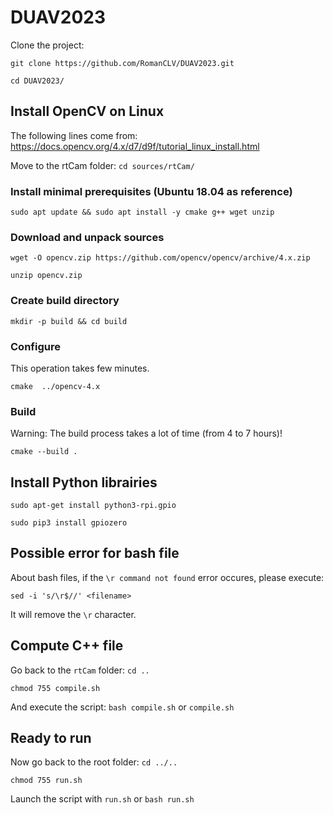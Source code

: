 # DUAV2023

Clone the project: 

`git clone https://github.com/RomanCLV/DUAV2023.git`

`cd DUAV2023/`

## Install OpenCV on Linux

The following lines come from:
https://docs.opencv.org/4.x/d7/d9f/tutorial_linux_install.html

Move to the rtCam folder:
`cd sources/rtCam/`

### Install minimal prerequisites (Ubuntu 18.04 as reference)
`sudo apt update && sudo apt install -y cmake g++ wget unzip`

### Download and unpack sources
`wget -O opencv.zip https://github.com/opencv/opencv/archive/4.x.zip`

`unzip opencv.zip`

### Create build directory
`mkdir -p build && cd build`

### Configure
This operation takes few minutes.

`cmake  ../opencv-4.x`

### Build
Warning: The build process takes a lot of time (from 4 to 7 hours)!

`cmake --build .`

## Install Python librairies
`sudo apt-get install python3-rpi.gpio`

`sudo pip3 install gpiozero`

## Possible error for bash file
About bash files, if the `\r command not found` error occures, please execute:

`sed -i 's/\r$//' <filename>`

It will remove the `\r` character.

## Compute C++ file

Go back to the `rtCam` folder: `cd ..`

`chmod 755 compile.sh`

And execute the script: `bash compile.sh` or `compile.sh`

## Ready to run

Now go back to the root folder: `cd ../..`

`chmod 755 run.sh`

Launch the script with `run.sh` or `bash run.sh`
